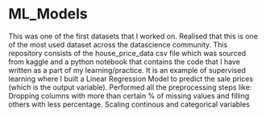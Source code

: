 # ML_Models
This was one of the first datasets that I worked on. Realised that this is one of the most used dataset across the datascience community.
This repository consists of the house_price_data csv file which was sourced from kaggle and a python notebook that contains the code that I have written as a part of my learning/practice.
It is an example of supervised learning where I built a Linear Regression Model to predict the sale prices (which is the output variable).
Performed all the preprocessing steps like:
Dropping columns with more than certain % of missing values and filling others with less percentage.
Scaling continous and categorical variables
